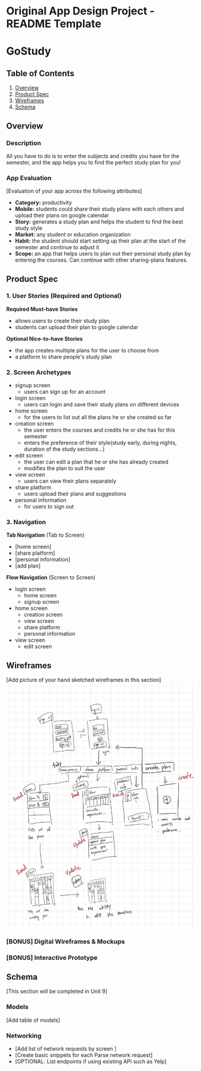 Original App Design Project - README Template
===

# GoStudy

## Table of Contents
1. [Overview](#Overview)
1. [Product Spec](#Product-Spec)
1. [Wireframes](#Wireframes)
2. [Schema](#Schema)

## Overview
### Description
All you have to do is to enter the subjects and credits you have for the semester, and the app helps you to find the perfect study plan for you!

### App Evaluation
[Evaluation of your app across the following attributes]
- **Category:** productivity
- **Mobile:** students could share their study plans with each others and upload their plans on google calendar
- **Story:** generates a study plan and helps the student to find the best study style
- **Market:** any student or education organization
- **Habit:** the student should start setting up their plan at the start of the semester and continue to adjust it
- **Scope:** an app that helps users to plan out their personal study plan by entering the courses. Can continue with other sharing-plans features.

## Product Spec

### 1. User Stories (Required and Optional)

**Required Must-have Stories**

* allows users to create their study plan
* students can upload their plan to google calendar

**Optional Nice-to-have Stories**

* the app creates multiple plans for the user to choose from
* a platform to share people's study plan

### 2. Screen Archetypes

* signup screen
    * users can sign up for an account
* login screen
   * users can login and save their study plans on different devices
* home screen 
   * for the users to list out all the plans he or she created so far
* creation screen
    * the user enters the courses and credits he or she has for this semester
    * enters the preference of their style(study early, during nights, duration of the study sections...)
* edit screen
    * the user can edit a plan that he or she has already created
    * modifies the plan to suit the user
* view screen
    * users can view their plans separately
* share platform
    * users upload their plans and suggestions 
* personal information
    * for users to sign out
    

### 3. Navigation

**Tab Navigation** (Tab to Screen)

* [home screen]
* [share platform]
* [personal information]
* [add plan]

**Flow Navigation** (Screen to Screen)

* login screen
   * home screen
   * signup screen
* home screen
   * creation screen
   * view screen
   * share platform
   * personal information
* view screen
    * edit screen

## Wireframes
[Add picture of your hand sketched wireframes in this section]
<img src="https://github.com/gogogoteam/Gostudy/blob/main/wireframe%202.jpg" width=600>

### [BONUS] Digital Wireframes & Mockups

### [BONUS] Interactive Prototype

## Schema 
[This section will be completed in Unit 9]
### Models
[Add table of models]
### Networking
- [Add list of network requests by screen ]
- [Create basic snippets for each Parse network request]
- [OPTIONAL: List endpoints if using existing API such as Yelp]
